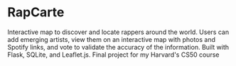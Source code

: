 # RapCarte
Interactive map to discover and locate rappers around the world. 
Users can add emerging artists, view them on an interactive map with photos and Spotify links, and vote to validate the accuracy of the information. 
Built with Flask, SQLite, and Leaflet.js. 
Final project for my Harvard's CS50 course
